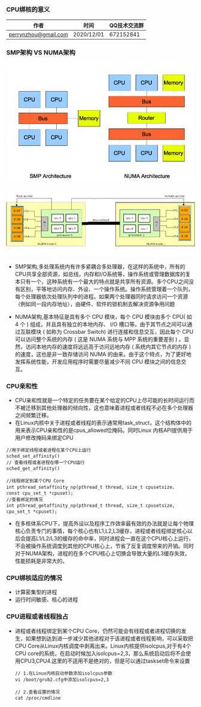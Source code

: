  ### CPU绑核的意义

| 作者 | 时间 |QQ技术交流群 |
| ------ | ------ |------ |
| perrynzhou@gmail.com |2020/12/01 |672152841 |

### SMP架构 VS NUMA架构

![CPI-ARC](../../images/CPI-ARC.png)

![NUMA](../../images/NUMA.png)

- SMP架构,多处理系统内有许多紧耦合多处理器，在这样的系统中，所有的CPU共享全部资源，如总线，内存和I/O系统等，操作系统或管理数据库的复本只有一个，这种系统有一个最大的特点就是共享所有资源。多个CPU之间没有区别，平等地访问内存、外设、一个操作系统。操作系统管理着一个队列，每个处理器依次处理队列中的进程。如果两个处理器同时请求访问一个资源（例如同一段内存地址），由硬件、软件的锁机制去解决资源争用问题

- NUMA架构,基本特征是具有多个 CPU 模块，每个 CPU 模块由多个 CPU( 如 4 个 ) 组成，并且具有独立的本地内存、 I/O 槽口等。由于其节点之间可以通过互联模块 ( 如称为 Crossbar Switch) 进行连接和信息交互，因此每个 CPU 可以访问整个系统的内存 ( 这是 NUMA 系统与 MPP 系统的重要差别 ) 。显然，访问本地内存的速度将远远高于访问远地内存 ( 系统内其它节点的内存 ) 的速度，这也是非一致存储访问 NUMA 的由来。由于这个特点，为了更好地发挥系统性能，开发应用程序时需要尽量减少不同 CPU 模块之间的信息交互。


### CPU亲和性

- CPU亲和性就是一个特定的任务要在某个给定的CPU上尽可能的长时间运行而不被迁移到其他处理器的倾向性，这也意味着进程或者线程不必在多个处理器之间频繁迁移。
- 在Linux内核中关于进程或者线程的表示通常用task_struct，这个结构体中的用来表示CPU亲和性的是cpus_allowed位掩码。同时Linux 内核API提供用于用户修改掩码来绑定CPU
```
//用于绑定线程或者进程在某个CPU上运行
sched_set_affinity() 
// 查看线程或者进程在哪一个CPU运行
sched_get_affinity()

//线程绑定到某个CPU Core
int pthread_setaffinity_np(pthread_t thread, size_t cpusetsize，
const cpu_set_t *cpuset);
//查看绑定的情况
int pthread_getaffinity_np(pthread_t thread, size_t cpusetsize, 
cpu_set_t *cpuset);
```
- 在多核体系CPU下，提高外设以及程序工作效率最有效的办法就是让每个物理核心负责专门的事情，每个核心也有L1,L2,L3缓存，进程或者线程绑定核心以后会提高L1/L2/L3的缓存的命中率，同时进程会一直在这个CPU核心上运行，不会被操作系统调度到其他的CPU核心上，节省了反复调度带来的开销。同时对于NUMA架构，进程的在多个CPU核心上切换会导致大量的L3缓存失效，性能损耗是非常大的。

### CPU绑核适应的情况

- 计算密集型的进程
- 运行时间敏感、核心的进程

### CPU进程或者线程独占

- 进程或者线程绑定到某个CPU Core，仍然可能会有线程或者进程切换的发生，如果想到达到进一步减少其他进程对于该进程或者线程影响，可以采取把CPU Core从Linux内核调度中剥离出来。Linux内核提供isolcpus,对于有4个CPU core的系统，在启动时候加入isolcpus=2,3，那么系统启动后将不会使用CPU3,CPU4.这里的不适用不是绝对的，但是可以通过taskset命令来设置
  
    ```
    // 1.在Linux内核启动参数添加isolcpus参数
    vi /boot/grub2.cfg中添加isolcpus=2,3

    // 2.查看设置的情况
    cat /proc/cmdline
    ```